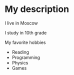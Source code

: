 # My description

I live in Moscow

I study in 10th grade

My favorite hobbies
* Reading
* Programming
* Physics
* Games